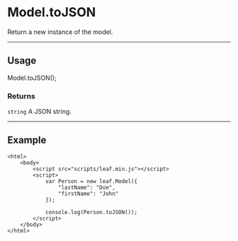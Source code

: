 # Model.toJSON

Return a new instance of the model.

----------------------------------------------------------------------

## Usage

Model.toJSON();

### Returns

`string` A JSON string.

----------------------------------------------------------------------

## Example

	<html>	
		<body>
			<script src="scripts/leaf.min.js"></script>
			<script>	
				var Person = new leaf.Model({
					"lastName": "Doe",
					"firstName": "John"
				});

				console.log(Person.toJSON());
			</script>
		</body>
	</html>	